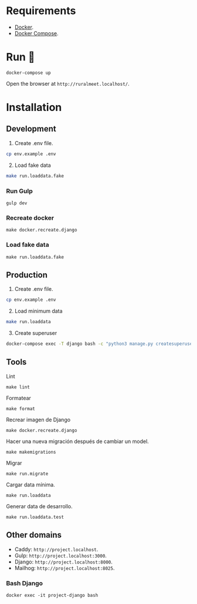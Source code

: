 # Requirements

- [Docker](https://www.docker.com/).
- [Docker Compose](https://docs.docker.com/compose/install/).

# Run 🏃

```
docker-compose up
```

Open the browser at `http://ruralmeet.localhost/`.

# Installation

## Development

1. Create .env file.

```bash
cp env.example .env
```

2. Load fake data

``` bash
make run.loaddata.fake
```

### Run Gulp

```
gulp dev
```

### Recreate docker

```
make docker.recreate.django
```

### Load fake data

```
make run.loaddata.fake
```

## Production

1. Create .env file.

```bash
cp env.example .env
```

2. Load minimum data

``` bash
make run.loaddata
```

3. Create superuser

``` bash
docker-compose exec -T django bash -c "python3 manage.py createsuperuser"
```


## Tools

Lint

```shell
make lint
```

Formatear

```shell
make format
```

Recrear imagen de Django

```shell
make docker.recreate.django
```

Hacer una nueva migración después de cambiar un model.

```shell
make makemigrations
```

Migrar

```shell
make run.migrate
```

Cargar data mínima.

```shell
make run.loaddata
```

Generar data de desarrollo.

```shell
make run.loaddata.test
```

## Other domains

- Caddy: `http://project.localhost`.
- Gulp: `http://project.localhost:3000`.
- Django: `http://project.localhost:8000`.
- Mailhog: `http://project.localhost:8025`.

### Bash Django

``` shell
docker exec -it project-django bash
```
